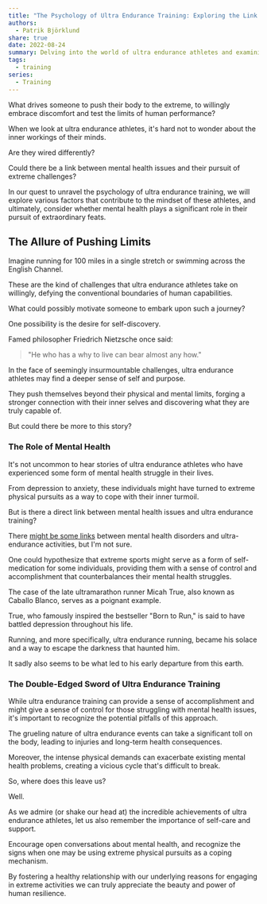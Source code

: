 ```yaml
---
title: "The Psychology of Ultra Endurance Training: Exploring the Link Between Mental Health and Extreme Athletes"
authors:
  - Patrik Björklund
share: true
date: 2022-08-24
summary: Delving into the world of ultra endurance athletes and examining the relationship between mental health and pushing the limits of human performance.
tags:
  - training
series:
  - Training
---
```

What drives someone to push their body to the extreme, to willingly embrace discomfort and test the limits of human performance? 

When we look at ultra endurance athletes, it's hard not to wonder about the inner workings of their minds. 

Are they wired differently? 

Could there be a link between mental health issues and their pursuit of extreme challenges?

In our quest to unravel the psychology of ultra endurance training, we will explore various factors that contribute to the mindset of these athletes, and ultimately, consider whether mental health plays a significant role in their pursuit of extraordinary feats.

## The Allure of Pushing Limits

Imagine running for 100 miles in a single stretch or swimming across the English Channel. 

These are the kind of challenges that ultra endurance athletes take on willingly, defying the conventional boundaries of human capabilities. 

What could possibly motivate someone to embark upon such a journey?

One possibility is the desire for self-discovery. 

Famed philosopher Friedrich Nietzsche once said:

> "He who has a why to live can bear almost any how." 

In the face of seemingly insurmountable challenges, ultra endurance athletes may find a deeper sense of self and purpose. 

They push themselves beyond their physical and mental limits, forging a stronger connection with their inner selves and discovering what they are truly capable of.

But could there be more to this story? 

### The Role of Mental Health

It's not uncommon to hear stories of ultra endurance athletes who have experienced some form of mental health struggle in their lives. 

From depression to anxiety, these individuals might have turned to extreme physical pursuits as a way to cope with their inner turmoil. 

But is there a direct link between mental health issues and ultra endurance training?

There [might be some links](https://www.mdpi.com/2075-4663/11/3/5) between mental health disorders and ultra-endurance activities, but I'm not sure. 

One could hypothesize that extreme sports might serve as a form of self-medication for some individuals, providing them with a sense of control and accomplishment that counterbalances their mental health struggles.

The case of the late ultramarathon runner Micah True, also known as Caballo Blanco, serves as a poignant example. 

True, who famously inspired the bestseller "Born to Run," is said to have battled depression throughout his life. 

Running, and more specifically, ultra endurance running, became his solace and a way to escape the darkness that haunted him.

It sadly also seems to be what led to his early departure from this earth.

### The Double-Edged Sword of Ultra Endurance Training

While ultra endurance training can provide a sense of accomplishment and might give a sense of control for those struggling with mental health issues, it's important to recognize the potential pitfalls of this approach. 

The grueling nature of ultra endurance events can take a significant toll on the body, leading to injuries and long-term health consequences. 

Moreover, the intense physical demands can exacerbate existing mental health problems, creating a vicious cycle that's difficult to break.

So, where does this leave us?

Well. 

As we admire (or shake our head at) the incredible achievements of ultra endurance athletes, let us also remember the importance of self-care and support. 

Encourage open conversations about mental health, and recognize the signs when one may be using extreme physical pursuits as a coping mechanism. 

By fostering a healthy relationship with our underlying reasons for engaging in extreme activities we can truly appreciate the beauty and power of human resilience.